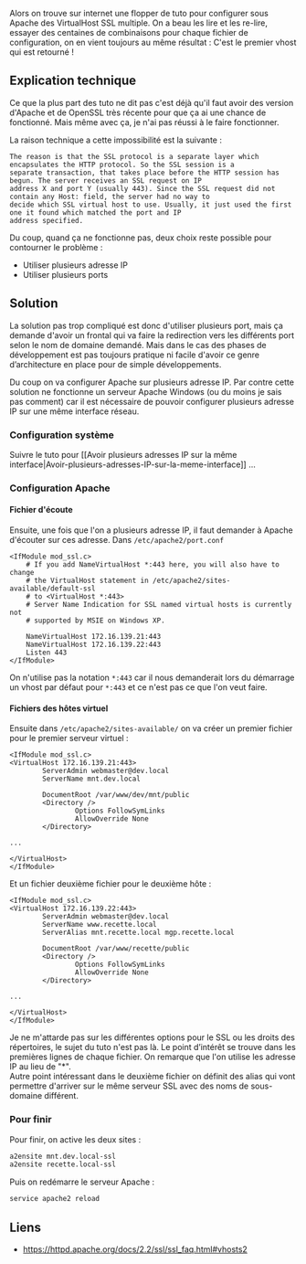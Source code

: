 <!-- --- title: Serveur Web / Hôtes virtuels SSL multiples -->

Alors on trouve sur internet une flopper de tuto pour configurer sous Apache des VirtualHost SSL multiple.
On a beau les lire et les re-lire, essayer des centaines de combinaisons pour chaque fichier de configuration, on en vient
toujours au même résultat : C'est le premier vhost qui est retourné !

## Explication technique
Ce que la plus part des tuto ne dit pas c'est déjà qu'il faut avoir des version d'Apache et de OpenSSL très récente
pour que ça ai une chance de fonctionné. Mais même avec ça, je n'ai pas réussi à le faire fonctionner.

La raison technique a cette impossibilité est la suivante :

~~~
The reason is that the SSL protocol is a separate layer which encapsulates the HTTP protocol. So the SSL session is a
separate transaction, that takes place before the HTTP session has begun. The server receives an SSL request on IP
address X and port Y (usually 443). Since the SSL request did not contain any Host: field, the server had no way to
decide which SSL virtual host to use. Usually, it just used the first one it found which matched the port and IP
address specified.
~~~

Du coup, quand ça ne fonctionne pas, deux choix reste possible pour contourner le problème :

  * Utiliser plusieurs adresse IP
  * Utiliser plusieurs ports

## Solution
La solution pas trop compliqué est donc d'utiliser plusieurs port, mais ça demande d'avoir un frontal qui va faire la
redirection vers les différents port selon le nom de domaine demandé. Mais dans le cas des phases de développement est
pas toujours pratique ni facile d'avoir ce genre d’architecture en place pour de simple développements.

Du coup on va configurer Apache sur plusieurs adresse IP. Par contre cette solution ne fonctionne un serveur Apache
Windows (ou du moins je sais pas comment) car il est nécessaire de pouvoir configurer plusieurs adresse IP sur une même
interface réseau.

### Configuration système
Suivre le tuto pour [[Avoir plusieurs adresses IP sur la même interface|Avoir-plusieurs-adresses-IP-sur-la-meme-interface]] ...

### Configuration Apache
#### Fichier d'écoute
Ensuite, une fois que l'on a plusieurs adresse IP, il faut demander à Apache d'écouter sur ces adresse. Dans `/etc/apache2/port.conf`

~~~
<IfModule mod_ssl.c>
    # If you add NameVirtualHost *:443 here, you will also have to change
    # the VirtualHost statement in /etc/apache2/sites-available/default-ssl
    # to <VirtualHost *:443>
    # Server Name Indication for SSL named virtual hosts is currently not
    # supported by MSIE on Windows XP.

    NameVirtualHost 172.16.139.21:443
    NameVirtualHost 172.16.139.22:443
    Listen 443
</IfModule>
~~~

On n'utilise pas la notation `*:443` car il nous demanderait lors du démarrage un vhost par défaut pour `*:443` et ce
n'est pas ce que l'on veut faire.

#### Fichiers des hôtes virtuel
Ensuite dans `/etc/apache2/sites-available/` on va créer un premier fichier pour le premier serveur virtuel :

~~~
<IfModule mod_ssl.c>
<VirtualHost 172.16.139.21:443>
        ServerAdmin webmaster@dev.local
        ServerName mnt.dev.local

        DocumentRoot /var/www/dev/mnt/public
        <Directory />
                Options FollowSymLinks
                AllowOverride None
        </Directory>

...

</VirtualHost>
</IfModule>
~~~

Et un fichier deuxième fichier pour le deuxième hôte :

~~~
<IfModule mod_ssl.c>
<VirtualHost 172.16.139.22:443>
        ServerAdmin webmaster@dev.local
        ServerName www.recette.local
        ServerAlias mnt.recette.local mgp.recette.local

        DocumentRoot /var/www/recette/public
        <Directory />
                Options FollowSymLinks
                AllowOverride None
        </Directory>

...

</VirtualHost>
</IfModule>
~~~

Je ne m'attarde pas sur les différentes options pour le SSL ou les droits des répertoires, le sujet du tuto n'est pas là.
Le point d’intérêt se trouve dans les premières lignes de chaque fichier. On remarque que l'on utilise les adresse IP
au lieu de "*".<br/>
Autre point intéressant dans le deuxième fichier on définit des alias qui vont permettre d'arriver sur le même serveur
SSL avec des noms de sous-domaine différent.

### Pour finir
Pour finir, on active les deux sites :

``` sh
a2ensite mnt.dev.local-ssl
a2ensite recette.local-ssl
```

Puis on redémarre le serveur Apache :

``` sh
service apache2 reload
```

## Liens
 * https://httpd.apache.org/docs/2.2/ssl/ssl_faq.html#vhosts2

<!-- --- tags: server, apache -->